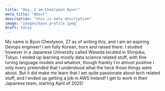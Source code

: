 ```yaml
---
title: "Hey, I am Cheolyeon Byun!"
meta_title: "About"
description: "this is meta description"
image: "images/byun_profile.jpeg"
draft: false
---
```


My name is Byun Cheolyeon, 27 as of writing this, and I am an aspiring Devops engineer!
I am fully Korean, born and raised there. I studied however in a Japanese University called Waseda located in Shinjuku, Tokyo. 
I ended up learning mostly data science related stuff, with fine tuning language models and whatnot, though frankly I'm almost positive I only every pretended that I understood what the heck those things were about. But it did make me learn that I am quite passionate about tech related stuff, and I ended up getting a job in AWS Ireland! I get to work in their Japanese team, starting April of 2025!
